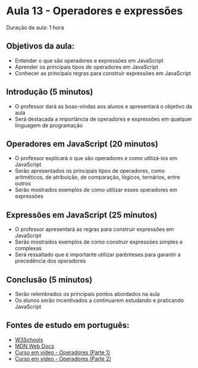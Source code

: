 # Aula 13 - Operadores e expressões

Duração da aula: 1 hora

## Objetivos da aula:

- Entender o que são operadores e expressões em JavaScript
- Aprender os principais tipos de operadores em JavaScript
- Conhecer as principais regras para construir expressões em JavaScript

## Introdução (5 minutos)

- O professor dará as boas-vindas aos alunos e apresentará o objetivo da aula
- Será destacada a importância de operadores e expressões em qualquer linguagem de programação

## Operadores em JavaScript (20 minutos)

- O professor explicará o que são operadores e como utilizá-los em JavaScript
- Serão apresentados os principais tipos de operadores, como aritméticos, de atribuição, de comparação, lógicos, ternários, entre outros
- Serão mostrados exemplos de como utilizar esses operadores em expressões

## Expressões em JavaScript (25 minutos)

- O professor apresentará as regras para construir expressões em JavaScript
- Serão mostrados exemplos de como construir expressões simples e complexas
- Será ressaltado que é importante utilizar parênteses para garantir a precedência dos operadores

## Conclusão (5 minutos)

- Serão relembrados os principais pontos abordados na aula
- Os alunos serão incentivados a continuarem estudando e praticando JavaScript

## Fontes de estudo em português:

- [W3Schools](https://www.w3schools.com/js/js_operators.asp)
- [MDN Web Docs](https://developer.mozilla.org/pt-BR/docs/Web/JavaScript/Guide/Expressions_and_Operators)
- [Curso em vídeo - Operadores (Parte 1) ](https://www.youtube.com/watch?v=hZG9ODUdxHo&list=PLntvgXM11X6pi7mW0O4ZmfUI1xDSIbmTm&index=10&ab_channel=CursoemV%C3%ADdeo)
- [Curso em vídeo - Operadores (Parte 2) ](https://www.youtube.com/watch?v=BP63NhITvao&list=PLntvgXM11X6pi7mW0O4ZmfUI1xDSIbmTm&index=11&ab_channel=CursoemV%C3%ADdeo)
